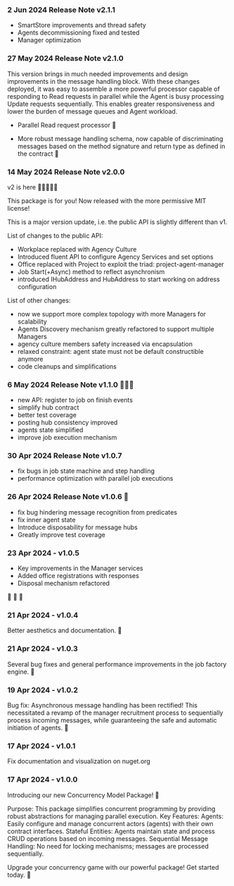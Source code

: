 ### 2 Jun 2024 Release Note v2.1.1 ###

- SmartStore improvements and thread safety
- Agents decommissioning fixed and tested
- Manager optimization


### 27 May 2024 Release Note v2.1.0 ###

This version brings in much needed improvements and design improvements 
in the message handling block. With these changes deployed, it was easy 
to assemble a more powerful processor capable of responding to Read requests 
in parallel while the Agent is busy processing Update requests sequentially. 
This enables greater responsiveness and lower the burden of message queues
and Agent workload.

- Parallel Read request processor 🚀

- More robust message handling schema, now capable of discriminating 
  messages based on the method signature and return type as defined
  in the contract 🌟


### 14 May 2024 Release Note v2.0.0 ###

v2 is here 💛💙💜💚💘

This package is for you! Now released with the more permissive MIT license!

This is a major version update, i.e. the public API is slightly different than v1.

List of changes to the public API: 

- Workplace replaced with Agency Culture
- Introduced fluent API to configure Agency Services and set options
- Office replaced with Project to exploit the triad: project-agent-manager
- Job Start(+Async) method to reflect asynchronism
- introduced IHubAddress and HubAddress to start working on address configuration

List of other changes: 

- now we support more complex topology with more Managers for scalability
- Agents Discovery mechanism greatly refactored to support multiple Managers
- agency culture members safety increased via encapsulation
- relaxed constraint: agent state must not be default constructible anymore
- code cleanups and simplifications


### 6 May 2024 Release Note v1.1.0 🚀🚀🚀 ###

- new API: register to job on finish events
- simplify hub contract
- better test coverage
- posting hub consistency improved
- agents state simplified
- improve job execution mechanism


### 30 Apr 2024 Release Note v1.0.7 ###

- fix bugs in job state machine and step handling
- performance optimization with parallel job executions


### 26 Apr 2024 Release Note v1.0.6 🚀 ### 

- fix bug hindering message recognition from predicates
- fix inner agent state
- Introduce disposability for message hubs
- Greatly improve test coverage


### 23 Apr 2024 - v1.0.5 ###

- Key improvements in the Manager services
- Added office registrations with responses
- Disposal mechanism refactored 

🚀 🚀 🚀


### 21 Apr 2024 - v1.0.4 ###

Better aesthetics and documentation. 🌟


### 21 Apr 2024 - v1.0.3 ###

Several bug fixes and general performance improvements in the job factory engine. 🚀


### 19 Apr 2024 - v1.0.2 ###

Bug fix: Asynchronous message handling has been rectified!
This necessitated a revamp of the manager recruitment process
to sequentially process incoming messages, while guaranteeing
the safe and automatic initiation of agents. 🚀


### 17 Apr 2024 - v1.0.1 ###

Fix documentation and visualization on nuget.org


### 17 Apr 2024 - v1.0.0 ###

Introducing our new Concurrency Model Package! 🚀

Purpose: This package simplifies concurrent programming by providing robust abstractions for managing parallel execution.
Key Features:
Agents: Easily configure and manage concurrent actors (agents) with their own contract interfaces.
Stateful Entities: Agents maintain state and process CRUD operations based on incoming messages.
Sequential Message Handling: No need for locking mechanisms; messages are processed sequentially.

Upgrade your concurrency game with our powerful package! Get started today. 🌟
